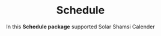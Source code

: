 <h1 align="center">
    Schedule
</h1>


<p align="center">
In this <b>Schedule package</b> supported Solar Shamsi Calender 
</p>
